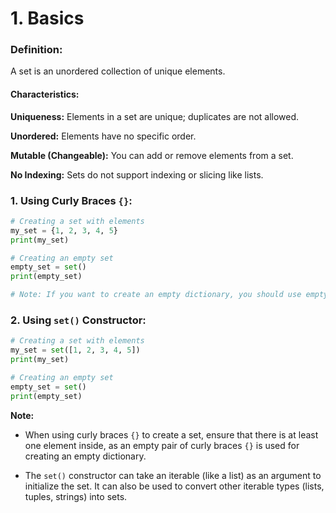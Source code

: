 # 1. Basics

### Definition:
A set is an unordered collection of unique elements.

#### Characteristics:
**Uniqueness:** Elements in a set are unique; duplicates are not allowed.

**Unordered:** Elements have no specific order.

**Mutable (Changeable):** You can add or remove elements from a set.

**No Indexing:** Sets do not support indexing or slicing like lists.


### 1. Using Curly Braces `{}`:
```python
# Creating a set with elements
my_set = {1, 2, 3, 4, 5}
print(my_set)

# Creating an empty set
empty_set = set()
print(empty_set)

# Note: If you want to create an empty dictionary, you should use empty curly braces like this: {}
```

### 2. Using `set()` Constructor:
```python
# Creating a set with elements
my_set = set([1, 2, 3, 4, 5])
print(my_set)

# Creating an empty set
empty_set = set()
print(empty_set)
```

**Note:**
- When using curly braces `{}` to create a set, ensure that there is at least one element inside, as an empty pair of curly braces `{}` is used for creating an empty dictionary.

- The `set()` constructor can take an iterable (like a list) as an argument to initialize the set. It can also be used to convert other iterable types (lists, tuples, strings) into sets.